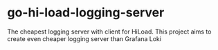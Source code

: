 # go-hi-load-logging-server
The cheapest logging server with client for HiLoad. This project aims to create even cheaper logging server than Grafana Loki
